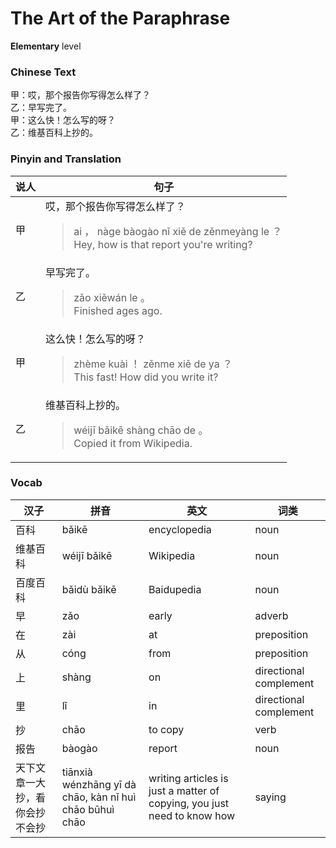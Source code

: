 # The Art of the Paraphrase
**Elementary** level
### Chinese Text
甲：哎，那个报告你写得怎么样了？<br />乙：早写完了。<br />甲：这么快！怎么写的呀？<br />乙：维基百科上抄的。

### Pinyin and Translation
|说人|句子|
|----|----|
|甲|哎，那个报告你写得怎么样了？<blockquote>ai ， nàge bàogào nǐ xiě de zěnmeyàng le ？<br />Hey, how is that report you're writing?</blockquote>|
|乙|早写完了。<blockquote>zǎo xiěwán le 。<br />Finished ages ago.</blockquote>|
|甲|这么快！怎么写的呀？<blockquote>zhème kuài ！ zěnme xiě de ya ？<br />This fast! How did you write it?</blockquote>|
|乙|维基百科上抄的。<blockquote>wéijī bǎikē shàng chāo de 。<br />Copied it from Wikipedia.</blockquote>|
### Vocab
|汉子|拼音|英文|词类|
|----|----|----|----|
|百科|bǎikē|encyclopedia|noun|
|维基百科|wéijī bǎikē|Wikipedia|noun|
|百度百科|bǎidù bǎikē|Baidupedia|noun|
|早|zǎo|early|adverb|
|在|zài|at|preposition|
|从|cóng|from|preposition|
|上|shàng|on|directional complement|
|里|lǐ|in|directional complement|
|抄|chāo|to copy|verb|
|报告|bàogào|report|noun|
|天下文章一大抄，看你会抄不会抄|tiānxià wénzhāng yī dà chāo, kàn nǐ huì chāo būhuì chāo|writing articles is just a matter of copying, you just need to know how|saying|